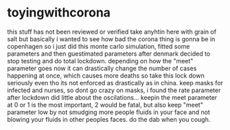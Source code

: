 # toyingwithcorona
this stuff has not been reviewed or verified
take anyhtin here with grain of salt
but basically i wanted to see how bad the corona thing is gonna be in copenhagen
so i just did this monte carlo simulation, fitted some parameters and then guestimated parameters after denmark decided to stop testing and do total lockdown. depending on how the "meet" parameter goes now it can drastically change the number of cases happening at once, which causes more deaths so take this lock down seriously even tho its not enforced as drastically as in china. keep masks for infected and nurses, so dont go crazy on masks, i found the rate parameter after lockdown did little about the oscilations... keepin the meet parameter at 0 or 1 is the most important, 2 would be fatal, but also keep "meet" parameter low by not smudging more people fluids in your face and not blowing your fluids in other peoples faces. do the dab when you cough.
